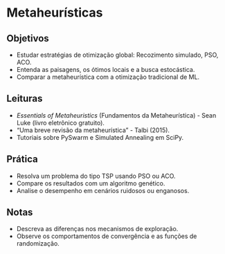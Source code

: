 # Metaheurísticas

## Objetivos
- Estudar estratégias de otimização global: Recozimento simulado, PSO, ACO.
- Entenda as paisagens, os ótimos locais e a busca estocástica.
- Comparar a metaheurística com a otimização tradicional de ML.

## Leituras
- *Essentials of Metaheuristics* (Fundamentos da Metaheurística) - Sean Luke (livro eletrônico gratuito).
- “Uma breve revisão da metaheurística” - Talbi (2015).
- Tutoriais sobre PySwarm e Simulated Annealing em SciPy.

## Prática
- Resolva um problema do tipo TSP usando PSO ou ACO.
- Compare os resultados com um algoritmo genético.
- Analise o desempenho em cenários ruidosos ou enganosos.

## Notas
- Descreva as diferenças nos mecanismos de exploração.
- Observe os comportamentos de convergência e as funções de randomização.
